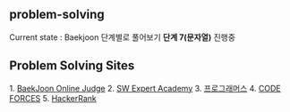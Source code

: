 ## problem-solving

Current state : Baekjoon 단계별로 풀어보기 <strong>단계 7(문자열)</strong> 진행중

<h2>Problem Solving Sites</h2>
1. <a href="https://www.acmicpc.net/" alt="백준" target="_blank">BaekJoon Online Judge</a>
2. <a href="https://swexpertacademy.com/main/main.do" alt="삼성" target="_blank">SW Expert Academy</a>
3. <a href="https://programmers.co.kr/learn/challenges" alt="프로그래머스" target="_blank">프로그래머스</a>
4. <a href="https://codeforces.com/" alt="코드포스" target="_blank">CODE FORCES</a>
5. <a href="https://www.hackerrank.com/" alt="해커랭크" target="_blank">HackerRank</a>
